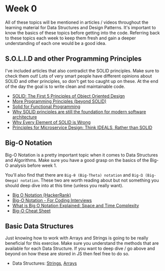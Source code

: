 # Week 0

All of these topics will be mentioned in articles / videos throughout the learning material for Data Structures and Design Patterns. It's important to know the basics of these topics before getting into the code. Referring back to these topics each week to keep them fresh and gain a deeper understanding of each one would be a good idea.

## S.O.L.I.D and other Programming Principles

I've included articles that also contradict the SOLID principles. Make sure to check them out! Lots of very smart people have different opinions about SOLID and other principles, so don't get too caught up on these. At the end of the day the goal is to write clean and maintainable code.

- [SOLID: The First 5 Principles of Object Oriented Design](https://www.digitalocean.com/community/conceptual-articles/s-o-l-i-d-the-first-five-principles-of-object-oriented-design)
- [More Programming Principles (beyond SOLID)](https://java-design-patterns.com/principles/)
- [Solid for Functional Programming](https://stackoverflow.com/a/62527987)
- [Why SOLID principles are still the foundation for modern software architecture](https://stackoverflow.blog/2021/11/01/why-solid-principles-are-still-the-foundation-for-modern-software-architecture/)
- [Why Every Element of SOLID is Wrong](https://speakerdeck.com/tastapod/why-every-element-of-solid-is-wrong)
- [Principles for Microservice Design: Think IDEALS, Rather than SOLID](https://www.infoq.com/articles/microservices-design-ideals/)

## Big-O Notation

Big-O Notation is a pretty important topic when it comes to Data Structures and Algorithms. Make sure you have a good grasp on the basics of the Big-O analysis before week 1.

You'll also find that there are `Big-θ (Big-Theta) notation` and `Big-Ω (Big-Omega) notation`. These two are worth reading about but not something you should deep dive into at this time (unless you really want).

- [Big O Notation (HackerRank)](https://www.youtube.com/watch?v=v4cd1O4zkGw)
- [Big-O Notation - For Coding Interviews](https://www.youtube.com/watch?v=BgLTDT03QtU)
- [What is Big O Notation Explained: Space and Time Complexity](https://www.freecodecamp.org/news/big-o-notation-why-it-matters-and-why-it-doesnt-1674cfa8a23c/)
- [Big-O Cheat Sheet](https://www.bigocheatsheet.com/)

## Basic Data Structures

Just knowing how to work with Arrays and Strings is going to be really beneficial for this exercise. Make sure you understand the methods that are available for each Data Structure. If you want to deep dive / go above and beyond on how these are stored in JS then feel free to do so.

- Data Structures: [Strings](https://developer.mozilla.org/en-US/docs/Web/JavaScript/Reference/Global_Objects/String), [Arrays](https://developer.mozilla.org/en-US/docs/Web/JavaScript/Reference/Global_Objects/Array)
